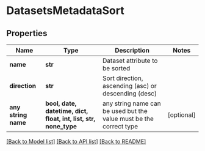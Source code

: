 # DatasetsMetadataSort


## Properties
Name | Type | Description | Notes
------------ | ------------- | ------------- | -------------
**name** | **str** | Dataset attribute to be sorted | 
**direction** | **str** | Sort direction, ascending (asc) or descending (desc) | 
**any string name** | **bool, date, datetime, dict, float, int, list, str, none_type** | any string name can be used but the value must be the correct type | [optional]

[[Back to Model list]](../README.md#documentation-for-models) [[Back to API list]](../README.md#documentation-for-api-endpoints) [[Back to README]](../README.md)


